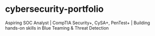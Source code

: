 # cybersecurity-portfolio
Aspiring SOC Analyst | CompTIA Security+, CySA+, PenTest+ | Building hands-on skills in Blue Teaming &amp; Threat Detection

